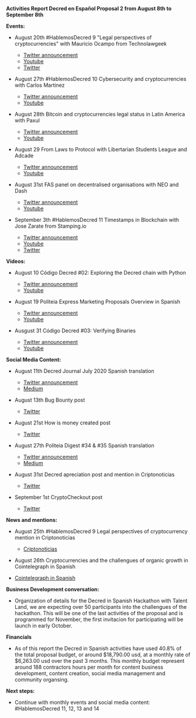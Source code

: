 **Activities Report Decred en Español Proposal 2 from August 8th to September 8th**

**Events:**

-  August 20th #HablemosDecred 9 "Legal perspectives of cryptocurrencies" with Mauricio Ocampo from Technolawgeek 
    - [Twitter announcement](https://twitter.com/Decred_ES/status/1294416104723488769) 
    - [Youtube](https://www.youtube.com/watch?v=VzELuWRqCo4&t=6s)
    - [Twitter](https://twitter.com/Decred_ES/status/1296570295176712192)

-  August 27th #HablemosDecred 10 Cybersecurity and cryptocurrencies with Carlos Martinez
    - [Twitter announcement](https://twitter.com/Decred_ES/status/1298778395891961862)
    - [Youtube](https://www.youtube.com/watch?v=GosMlhxWK3M&t=3s)
  
- August 28th Bitcoin and cryptocurrencies legal status in Latin America with Paxul 
    - [Twitter announcement](https://twitter.com/Decred_ES/status/1298664435188408320)
    - [Youtube](https://www.youtube.com/watch?v=S9klI1rUGvM)
  
- August 29 From Laws to Protocol with Libertarian Students League and Adcade
    - [Twitter announcement](https://twitter.com/Decred_ES/status/1299506004607094784)
    - [Youtube]()

-  August 31st FAS panel on decentralised organisations with NEO and Dash 
    - [Twitter announcement](https://twitter.com/Decred_ES/status/1298275771333705728)
    - [Youtube](https://www.youtube.com/watch?v=yIlVTSObIzU&feature=youtu.be) 
  
-  September 3th #HablemosDecred 11 Timestamps in Blockchain with Jose Zarate from Stamping.io
    - [Twitter announcement](https://twitter.com/Decred_ES/status/1300809902777139200)
    - [Youtube](https://www.youtube.com/watch?v=QwsWiJ8v5qE&feature=youtu.be)
    - [Twitter](https://twitter.com/Decred_ES/status/1301277545418104835)
 

**Videos:**

-  August 10 Código Decred #02: Exploring the Decred chain with Python 
    - [Twitter announcement](https://twitter.com/Decred_ES/status/1292842239878627328)
    - [Youtube](https://www.youtube.com/watch?v=FGhklclRNt0)

-  August 19 Politeia Express Marketing Proposals Overview in Spanish
    - [Twitter announcement](https://twitter.com/Decred_ES/status/1296148410173620225)
    - [Youtube]()
  
-  Ausgust 31 Código Decred #03: Verifying Binaries 
    - [Twitter announcement](https://twitter.com/Decred_ES/status/1300594435080757248)
    - [Youtube](https://www.youtube.com/watch?v=U3BwnmmF1Ro)

**Social Media Content:**

-  August 11th Decred Journal July 2020 Spanish translation 
    - [Twitter announcement](https://twitter.com/Decred_ES/status/1293238369657540609) 
    - [Medium](https://medium.com/decred-es/revista-decred-julio-2020-2ce994d8ee8f) 

-  August 13th Bug Bounty post 
    - [Twitter](https://twitter.com/Decred_ES/status/1293957931885568002) 

-  August 21st How is money created post 
    - [Twitter](https://twitter.com/Decred_ES/status/1296830465987485702) 

-  August 27th Politeia Digest #34 & #35 Spanish translation
    - [Twitter announcement](https://twitter.com/Decred_ES/status/1299127558349389825) 
    - [Medium](https://medium.com/decred-es/politeia-digest-spanish/home) 

-  August 31st Decred apreciation post and mention in Criptonoticias
    - [Twitter](https://twitter.com/Decred_ES/status/1300480136551297024)

-  September 1st CryptoCheckout post 
    - [Twitter](https://twitter.com/Decred_ES/status/1300951169343389698) 
  

**News and mentions:**

-  August 25th #HablemosDecred 9 Legal perspectives of cryptocurrency mention in Criptonoticias
    - [Criptonoticias](https://www.criptonoticias.com/mercados/nueva-plataforma-evento-legalidad-nem-decred-top-semanal/amp/?__twitter_impression=true)

-  August 26th Cryptocurrencies and the challengues of organic growth in Cointelegraph in Spanish
  - [Cointelegraph in Spanish](https://es.cointelegraph.com/news/cryptology-and-marketing-the-challenges-of-organic-growth)


**Business Development conversation:**

- Organization of details for the Decred in Spanish Hackathon with Talent Land, we are expecting over 50 participants into the challengues of the hackathon. This will be one of the last activities of the proposal and is programmed for November, the first invitacion for participating will be launch in early October. 


**Financials**

- As of this report the Decred in Spanish activities have used 40.8% of the total proposal budget, or around $18,790.00 usd, at a monthly rate of $6,263.00 usd over the past 3 months. This monthly budget represent around 188 contractors hours per month for content business development, content creation, social media management and community organsing. 

**Next steps:**

- Continue with monthly events and social media content: #HablemosDecred 11, 12, 13 and 14 

